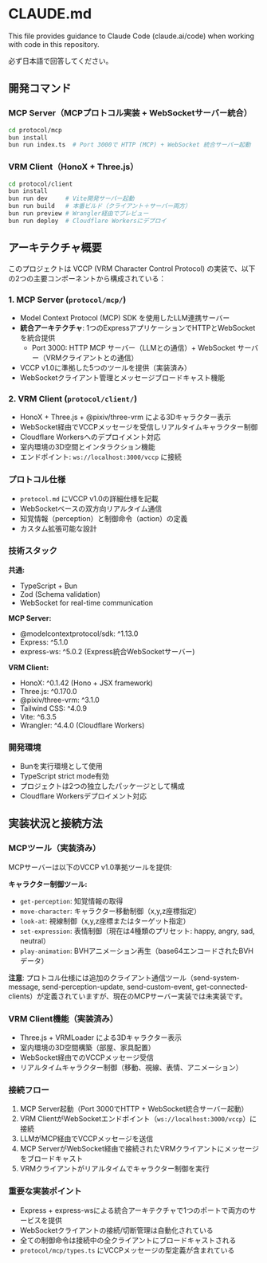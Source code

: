 # CLAUDE.md

This file provides guidance to Claude Code (claude.ai/code) when working with code in this repository.

必ず日本語で回答してください。

## 開発コマンド

### MCP Server（MCPプロトコル実装 + WebSocketサーバー統合）
```bash
cd protocol/mcp
bun install
bun run index.ts  # Port 3000で HTTP (MCP) + WebSocket 統合サーバー起動
```

### VRM Client（HonoX + Three.js）
```bash
cd protocol/client
bun install
bun run dev     # Vite開発サーバー起動
bun run build   # 本番ビルド（クライアント＋サーバー両方）
bun run preview # Wrangler経由でプレビュー
bun run deploy  # Cloudflare Workersにデプロイ
```

## アーキテクチャ概要

このプロジェクトは VCCP (VRM Character Control Protocol) の実装で、以下の2つの主要コンポーネントから構成されている：

### 1. MCP Server (`protocol/mcp/`)
- Model Context Protocol (MCP) SDK を使用したLLM連携サーバー
- **統合アーキテクチャ**: 1つのExpressアプリケーションでHTTPとWebSocketを統合提供
  - Port 3000: HTTP MCP サーバー（LLMとの通信）+ WebSocket サーバー（VRMクライアントとの通信）
- VCCP v1.0に準拠した5つのツールを提供（実装済み）
- WebSocketクライアント管理とメッセージブロードキャスト機能

### 2. VRM Client (`protocol/client/`)
- HonoX + Three.js + @pixiv/three-vrm による3Dキャラクター表示
- WebSocket経由でVCCPメッセージを受信しリアルタイムキャラクター制御
- Cloudflare Workersへのデプロイメント対応
- 室内環境の3D空間とインタラクション機能
- エンドポイント: `ws://localhost:3000/vccp` に接続

### プロトコル仕様
- `protocol.md` にVCCP v1.0の詳細仕様を記載
- WebSocketベースの双方向リアルタイム通信
- 知覚情報（perception）と制御命令（action）の定義
- カスタム拡張可能な設計

### 技術スタック
**共通:**
- TypeScript + Bun
- Zod (Schema validation)
- WebSocket for real-time communication

**MCP Server:**
- @modelcontextprotocol/sdk: ^1.13.0
- Express: ^5.1.0
- express-ws: ^5.0.2 (Express統合WebSocketサーバー)

**VRM Client:**
- HonoX: ^0.1.42 (Hono + JSX framework)
- Three.js: ^0.170.0
- @pixiv/three-vrm: ^3.1.0
- Tailwind CSS: ^4.0.9
- Vite: ^6.3.5
- Wrangler: ^4.4.0 (Cloudflare Workers)

### 開発環境
- Bunを実行環境として使用
- TypeScript strict mode有効
- プロジェクトは2つの独立したパッケージとして構成
- Cloudflare Workersデプロイメント対応

## 実装状況と接続方法

### MCPツール（実装済み）
MCPサーバーは以下のVCCP v1.0準拠ツールを提供:

**キャラクター制御ツール:**
- `get-perception`: 知覚情報の取得
- `move-character`: キャラクター移動制御（x,y,z座標指定）
- `look-at`: 視線制御（x,y,z座標またはターゲット指定）
- `set-expression`: 表情制御（現在は4種類のプリセット: happy, angry, sad, neutral）
- `play-animation`: BVHアニメーション再生（base64エンコードされたBVHデータ）

**注意**: プロトコル仕様には追加のクライアント通信ツール（send-system-message, send-perception-update, send-custom-event, get-connected-clients）が定義されていますが、現在のMCPサーバー実装では未実装です。

### VRM Client機能（実装済み）
- Three.js + VRMLoader による3Dキャラクター表示
- 室内環境の3D空間構築（部屋、家具配置）
- WebSocket経由でのVCCPメッセージ受信
- リアルタイムキャラクター制御（移動、視線、表情、アニメーション）

### 接続フロー
1. MCP Server起動（Port 3000でHTTP + WebSocket統合サーバー起動）
2. VRM ClientがWebSocketエンドポイント（`ws://localhost:3000/vccp`）に接続
3. LLMがMCP経由でVCCPメッセージを送信
4. MCP ServerがWebSocket経由で接続されたVRMクライアントにメッセージをブロードキャスト
5. VRMクライアントがリアルタイムでキャラクター制御を実行

### 重要な実装ポイント
- Express + express-wsによる統合アーキテクチャで1つのポートで両方のサービスを提供
- WebSocketクライアントの接続/切断管理は自動化されている
- 全ての制御命令は接続中の全クライアントにブロードキャストされる
- `protocol/mcp/types.ts` にVCCPメッセージの型定義が含まれている
